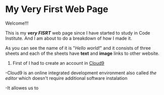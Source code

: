 # My Very First Web Page

Welcome!!!

This is my ***very FISRT*** web page since I have started to study in Code Institute.
And I am about to do a breakdown of how I made it. 

As you can see the name of it is "*Hello world!*" and it consists of three sheets
and each of the sheets have __text__ and **image** links to other website.

1. First of I had to create an account in [Cloud9](https://en.wikipedia.org/wiki/Cloud9_IDE)
 
-Cloud9 is an online integrated development environment also called *the editor* which doesn't require additional software instalation

-It  allowes us to 

